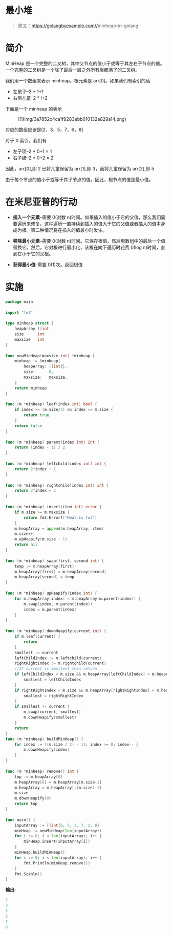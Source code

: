 # 最小堆

> 原文：<https://golangbyexample.com//>minheap-in-golang

# **简介**

MinHeap 是一个完整的二叉树，其中父节点的值小于或等于其左右子节点的值。一个完整的二叉树是一个除了最后一层之外所有层都满了的二叉树。

我们用一个数组来表示 minheap。根元素是 arr[0]。如果我们有索引的话

*   左孩子–2 * 1+1
*   右侧儿童–2 * I+2

下面是一个 minheap 的表示

<figure class="wp-block-image size-large">![](img/3a7852c4ca1f9283ebb010132a829a14.png)</figure>

对应的数组应该是[2，3，5，7，6，8]

对于 0 索引，我们有

*   左子项–2 * 0+1 = 1
*   右子级–2 * 0+2 = 2

因此，arr[0],即 2 已将儿童保留为 arr[1],即 3，而将儿童保留为 arr[2],即 5

由于每个节点的值小于或等于其子节点的值，因此，根节点的值是最小值。

# **在米尼亚普的行动**

*   **插入一个元素**–需要 0(对数 n)时间。如果插入的值小于它的父值，那么我们需要遍历来修复。这种遍历一直持续到插入的值大于它的父值或者插入的值本身成为根。第二种情况将在插入的值最小时发生。

*   **移除最小元素**–需要 0(对数 n)时间。它保存根值，然后用数组中的最后一个值替换它。然后，它对根进行最小化，该根在向下遍历时花费 0(log n)时间，直到它小于它的父根。

*   **获得最小值**–需要 0(1)次。返回根值

# **实施**

```go
package main

import "fmt"

type minheap struct {
    heapArray []int
    size      int
    maxsize   int
}

func newMinHeap(maxsize int) *minheap {
    minheap := &minheap{
        heapArray: []int{},
        size:      0,
        maxsize:   maxsize,
    }
    return minheap
}

func (m *minheap) leaf(index int) bool {
    if index >= (m.size/2) && index <= m.size {
        return true
    }
    return false
}

func (m *minheap) parent(index int) int {
    return (index - 1) / 2
}

func (m *minheap) leftchild(index int) int {
    return 2*index + 1
}

func (m *minheap) rightchild(index int) int {
    return 2*index + 2
}

func (m *minheap) insert(item int) error {
    if m.size >= m.maxsize {
        return fmt.Errorf("Heal is ful")
    }
    m.heapArray = append(m.heapArray, item)
    m.size++
    m.upHeapify(m.size - 1)
    return nil
}

func (m *minheap) swap(first, second int) {
    temp := m.heapArray[first]
    m.heapArray[first] = m.heapArray[second]
    m.heapArray[second] = temp
}

func (m *minheap) upHeapify(index int) {
    for m.heapArray[index] < m.heapArray[m.parent(index)] {
        m.swap(index, m.parent(index))
        index = m.parent(index)
    }
}

func (m *minheap) downHeapify(current int) {
    if m.leaf(current) {
        return
    }
    smallest := current
    leftChildIndex := m.leftchild(current)
    rightRightIndex := m.rightchild(current)
    //If current is smallest then return
    if leftChildIndex < m.size && m.heapArray[leftChildIndex] < m.heapArray[smallest] {
        smallest = leftChildIndex
    }
    if rightRightIndex < m.size && m.heapArray[rightRightIndex] < m.heapArray[smallest] {
        smallest = rightRightIndex
    }
    if smallest != current {
        m.swap(current, smallest)
        m.downHeapify(smallest)
    }
    return
}
func (m *minheap) buildMinHeap() {
    for index := ((m.size / 2) - 1); index >= 0; index-- {
        m.downHeapify(index)
    }
}

func (m *minheap) remove() int {
    top := m.heapArray[0]
    m.heapArray[0] = m.heapArray[m.size-1]
    m.heapArray = m.heapArray[:(m.size)-1]
    m.size--
    m.downHeapify(0)
    return top
}

func main() {
    inputArray := []int{6, 5, 3, 7, 2, 8}
    minHeap := newMinHeap(len(inputArray))
    for i := 0; i < len(inputArray); i++ {
        minHeap.insert(inputArray[i])
    }
    minHeap.buildMinHeap()
    for i := 0; i < len(inputArray); i++ {
        fmt.Println(minHeap.remove())
    }
    fmt.Scanln()
}
```

**输出:**

```go
2
3
5
6
7
8
```